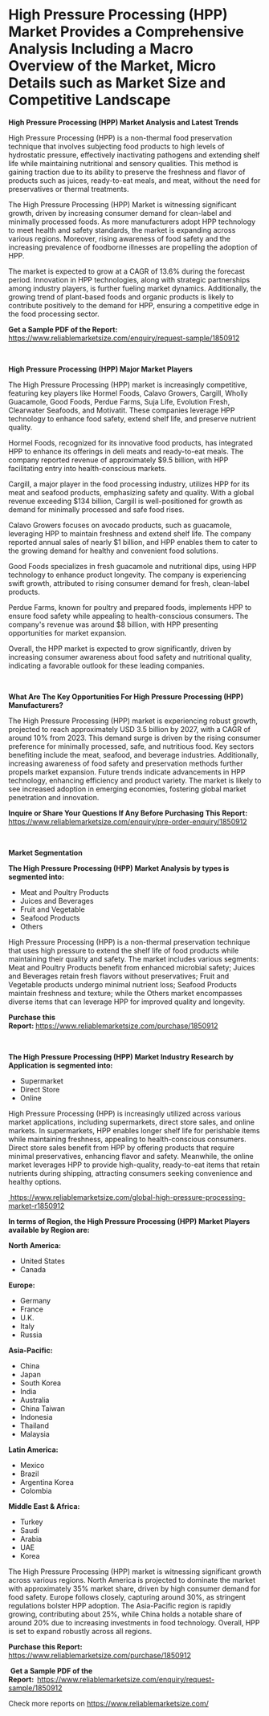 <p><h1>High Pressure Processing (HPP) Market Provides a Comprehensive Analysis Including a Macro Overview of the Market, Micro Details such as Market Size and Competitive Landscape</h1></p><p><strong>High Pressure Processing (HPP) Market Analysis and Latest Trends</strong></p>
<p><p>High Pressure Processing (HPP) is a non-thermal food preservation technique that involves subjecting food products to high levels of hydrostatic pressure, effectively inactivating pathogens and extending shelf life while maintaining nutritional and sensory qualities. This method is gaining traction due to its ability to preserve the freshness and flavor of products such as juices, ready-to-eat meals, and meat, without the need for preservatives or thermal treatments.</p><p>The High Pressure Processing (HPP) Market is witnessing significant growth, driven by increasing consumer demand for clean-label and minimally processed foods. As more manufacturers adopt HPP technology to meet health and safety standards, the market is expanding across various regions. Moreover, rising awareness of food safety and the increasing prevalence of foodborne illnesses are propelling the adoption of HPP.</p><p>The market is expected to grow at a CAGR of 13.6% during the forecast period. Innovation in HPP technologies, along with strategic partnerships among industry players, is further fueling market dynamics. Additionally, the growing trend of plant-based foods and organic products is likely to contribute positively to the demand for HPP, ensuring a competitive edge in the food processing sector.</p></p>
<p><strong>Get a Sample PDF of the Report:&nbsp;</strong> <a href="https://www.reliablemarketsize.com/enquiry/request-sample/1850912?utm_campaign=3104&utm_medium=2&utm_source=Github&utm_content=ia&utm_term=26032025&utm_id=high-pressure-processing-hpp">https://www.reliablemarketsize.com/enquiry/request-sample/1850912</a></p>
<p>&nbsp;</p>
<p><strong>High Pressure Processing (HPP) Major Market Players</strong></p>
<p><p>The High Pressure Processing (HPP) market is increasingly competitive, featuring key players like Hormel Foods, Calavo Growers, Cargill, Wholly Guacamole, Good Foods, Perdue Farms, Suja Life, Evolution Fresh, Clearwater Seafoods, and Motivatit. These companies leverage HPP technology to enhance food safety, extend shelf life, and preserve nutrient quality.</p><p>Hormel Foods, recognized for its innovative food products, has integrated HPP to enhance its offerings in deli meats and ready-to-eat meals. The company reported revenue of approximately $9.5 billion, with HPP facilitating entry into health-conscious markets.</p><p>Cargill, a major player in the food processing industry, utilizes HPP for its meat and seafood products, emphasizing safety and quality. With a global revenue exceeding $134 billion, Cargill is well-positioned for growth as demand for minimally processed and safe food rises.</p><p>Calavo Growers focuses on avocado products, such as guacamole, leveraging HPP to maintain freshness and extend shelf life. The company reported annual sales of nearly $1 billion, and HPP enables them to cater to the growing demand for healthy and convenient food solutions.</p><p>Good Foods specializes in fresh guacamole and nutritional dips, using HPP technology to enhance product longevity. The company is experiencing swift growth, attributed to rising consumer demand for fresh, clean-label products.</p><p>Perdue Farms, known for poultry and prepared foods, implements HPP to ensure food safety while appealing to health-conscious consumers. The company's revenue was around $8 billion, with HPP presenting opportunities for market expansion.</p><p>Overall, the HPP market is expected to grow significantly, driven by increasing consumer awareness about food safety and nutritional quality, indicating a favorable outlook for these leading companies.</p></p>
<p>&nbsp;</p>
<p><strong>What Are The Key Opportunities For High Pressure Processing (HPP) Manufacturers?</strong></p>
<p><p>The High Pressure Processing (HPP) market is experiencing robust growth, projected to reach approximately USD 3.5 billion by 2027, with a CAGR of around 10% from 2023. This demand surge is driven by the rising consumer preference for minimally processed, safe, and nutritious food. Key sectors benefiting include the meat, seafood, and beverage industries. Additionally, increasing awareness of food safety and preservation methods further propels market expansion. Future trends indicate advancements in HPP technology, enhancing efficiency and product variety. The market is likely to see increased adoption in emerging economies, fostering global market penetration and innovation.</p></p>
<p><strong>Inquire or Share Your Questions If Any Before Purchasing This Report:</strong> <a href="https://www.reliablemarketsize.com/enquiry/pre-order-enquiry/1850912?utm_campaign=3104&utm_medium=2&utm_source=Github&utm_content=ia&utm_term=26032025&utm_id=high-pressure-processing-hpp">https://www.reliablemarketsize.com/enquiry/pre-order-enquiry/1850912</a></p>
<p>&nbsp;</p>
<p><strong>Market Segmentation</strong></p>
<p><strong>The High Pressure Processing (HPP) Market Analysis by types is segmented into:</strong></p>
<p><ul><li>Meat and Poultry Products</li><li>Juices and Beverages</li><li>Fruit and Vegetable</li><li>Seafood Products</li><li>Others</li></ul></p>
<p><p>High Pressure Processing (HPP) is a non-thermal preservation technique that uses high pressure to extend the shelf life of food products while maintaining their quality and safety. The market includes various segments: Meat and Poultry Products benefit from enhanced microbial safety; Juices and Beverages retain fresh flavors without preservatives; Fruit and Vegetable products undergo minimal nutrient loss; Seafood Products maintain freshness and texture; while the Others market encompasses diverse items that can leverage HPP for improved quality and longevity.</p></p>
<p><strong>Purchase this Report:&nbsp;</strong><a href="https://www.reliablemarketsize.com/purchase/1850912?utm_campaign=3104&utm_medium=2&utm_source=Github&utm_content=ia&utm_term=26032025&utm_id=high-pressure-processing-hpp">https://www.reliablemarketsize.com/purchase/1850912</a></p>
<p>&nbsp;</p>
<p><strong>The High Pressure Processing (HPP) Market Industry Research by Application is segmented into:</strong></p>
<p><ul><li>Supermarket</li><li>Direct Store</li><li>Online</li></ul></p>
<p><p>High Pressure Processing (HPP) is increasingly utilized across various market applications, including supermarkets, direct store sales, and online markets. In supermarkets, HPP enables longer shelf life for perishable items while maintaining freshness, appealing to health-conscious consumers. Direct store sales benefit from HPP by offering products that require minimal preservatives, enhancing flavor and safety. Meanwhile, the online market leverages HPP to provide high-quality, ready-to-eat items that retain nutrients during shipping, attracting consumers seeking convenience and healthy options.</p></p>
<p><a href="https://www.reliablemarketsize.com/global-high-pressure-processing-market-r1850912?utm_campaign=3104&utm_medium=2&utm_source=Github&utm_content=ia&utm_term=26032025&utm_id=high-pressure-processing-hpp">&nbsp;https://www.reliablemarketsize.com/global-high-pressure-processing-market-r1850912</a></p>
<p><strong>In terms of Region, the High Pressure Processing (HPP) Market Players available by Region are:</strong></p>
<p>
    <p> <strong> North America: </strong>
        <ul>
            <li>United States</li>
            <li>Canada</li>
        </ul>
        </p> 
    <p> <strong> Europe: </strong>
        <ul>
            <li>Germany</li>
            <li>France</li>
            <li>U.K.</li>
            <li>Italy</li>
            <li>Russia</li>
        </ul>
        </p> 
    <p> <strong> Asia-Pacific: </strong>
        <ul>
            <li>China</li>
            <li>Japan</li>
            <li>South Korea</li>
            <li>India</li>
            <li>Australia</li>
            <li>China Taiwan</li>
            <li>Indonesia</li>
            <li>Thailand</li>
            <li>Malaysia</li>
        </ul>
        </p> 
    <p> <strong> Latin America: </strong>
        <ul>
            <li>Mexico</li>
            <li>Brazil</li>
            <li>Argentina Korea</li>
            <li>Colombia</li>
        </ul>
        </p> 
    <p> <strong> Middle East & Africa: </strong>
        <ul>
            <li>Turkey</li>
            <li>Saudi</li>
            <li>Arabia</li>
            <li>UAE</li>
            <li>Korea</li>
        </ul>
    </p>
    </p>
<p><p>The High Pressure Processing (HPP) market is witnessing significant growth across various regions. North America is projected to dominate the market with approximately 35% market share, driven by high consumer demand for food safety. Europe follows closely, capturing around 30%, as stringent regulations bolster HPP adoption. The Asia-Pacific region is rapidly growing, contributing about 25%, while China holds a notable share of around 20% due to increasing investments in food technology. Overall, HPP is set to expand robustly across all regions.</p></p>
<p><strong>Purchase this Report: </strong><a href="https://www.reliablemarketsize.com/purchase/1850912?utm_campaign=3104&utm_medium=2&utm_source=Github&utm_content=ia&utm_term=26032025&utm_id=high-pressure-processing-hpp">https://www.reliablemarketsize.com/purchase/1850912</a></p>
<p>&nbsp;<strong>Get a Sample PDF of the Report:&nbsp;&nbsp;</strong><a href="https://www.reliablemarketsize.com/enquiry/request-sample/1850912?utm_campaign=3104&utm_medium=2&utm_source=Github&utm_content=ia&utm_term=26032025&utm_id=high-pressure-processing-hpp">https://www.reliablemarketsize.com/enquiry/request-sample/1850912</a></p>
<p><strong></strong></p>
<p>Check more reports on <a href="https://www.reliablemarketsize.com/?utm_campaign=3104&utm_medium=2&utm_source=Github&utm_content=ia&utm_term=26032025&utm_id=high-pressure-processing-hpp">https://www.reliablemarketsize.com/</a></p>